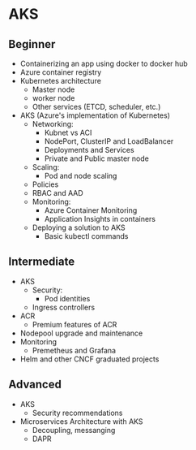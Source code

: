 # AKS

## Beginner

- Containerizing an app using docker to docker hub
- Azure container registry
- Kubernetes architecture
  - Master node
  - worker node
  - Other services (ETCD, scheduler, etc.)
- AKS (Azure's implementation of Kubernetes)
  - Networking: 
    - Kubnet vs ACI
    - NodePort, ClusterIP and LoadBalancer
    - Deployments and Services
    - Private and Public master node
  - Scaling:
    - Pod and node scaling
  - Policies
  - RBAC and AAD
  - Monitoring:
    - Azure Container Monitoring
    - Application Insights in containers
  - Deploying a solution to AKS
    - Basic kubectl commands

## Intermediate

- AKS
  - Security: 
    - Pod identities
  - Ingress controllers
- ACR
  - Premium features of ACR
- Nodepool upgrade and maintenance
- Monitoring
  - Premetheus and Grafana
- Helm and other CNCF graduated projects

## Advanced

- AKS
  - Security recommendations
- Microservices Architecture with AKS
  - Decoupling, messanging
  - DAPR
